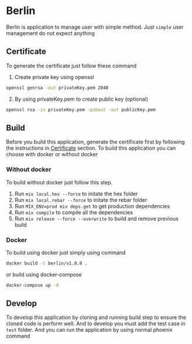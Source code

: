 # Berlin

Berlin is application to manage user with simple method. Just `simple` user management do not expect anything


## Certificate

To generate the certificate just follow these command
1. Create private key using openssl
```bash
openssl genrsa -out privateKey.pem 2048
```

2. By using privateKey.pem to create public key (optional)
```bash
openssl rsa -in privateKey.pem -pubout -out publicKey.pem
```

## Build

Before you build this application, generate the certificate first by following the instructions in [Certificate](#certificate) section. To build this application you can choose with docker or without docker

### Without  docker
To build without docker just follow this step.

1. Run `mix local.hex --force` to initate the hex folder
2. Run `mix local.rebar --force` to initate the rebar folder
3. Run `MIX_ENV=prod mix deps.get` to get production dependencies
4. Run `mix compile` to compile all the dependencies
5. Run `mix release --force --overwrite` to build and remove previous build


### Docker

To build using docker just simply using command

```bash
docker build -t berlin/v1.0.0 .
```

or build using docker-compose

```bash
docker-compose up -d
```

## Develop
To develop this application by cloning and running build step to ensure the cloned code is perform well. And to develop you must add the test case in `test` folder. And you can run the application by using normal phoenix command


